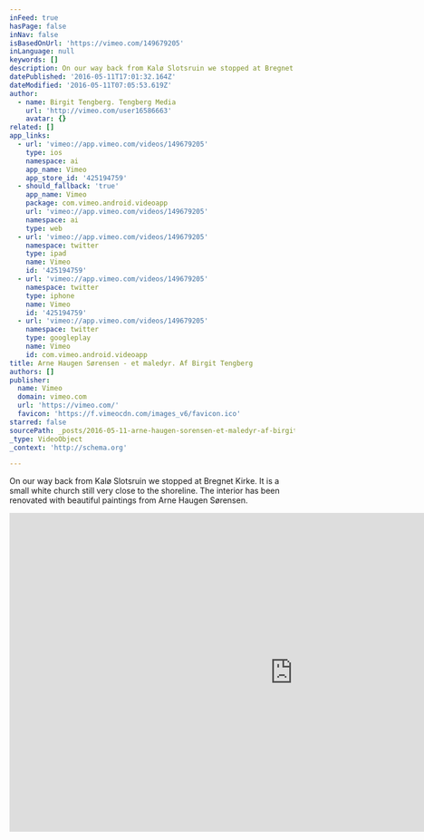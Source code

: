 ```yaml
---
inFeed: true
hasPage: false
inNav: false
isBasedOnUrl: 'https://vimeo.com/149679205'
inLanguage: null
keywords: []
description: On our way back from Kalø Slotsruin we stopped at Bregnet Kirke. It is a small white church still very close to the shoreline. The interior has been renovated with beautiful paintings from Arne Haugen Sørensen.
datePublished: '2016-05-11T17:01:32.164Z'
dateModified: '2016-05-11T07:05:53.619Z'
author:
  - name: Birgit Tengberg. Tengberg Media
    url: 'http://vimeo.com/user16586663'
    avatar: {}
related: []
app_links:
  - url: 'vimeo://app.vimeo.com/videos/149679205'
    type: ios
    namespace: ai
    app_name: Vimeo
    app_store_id: '425194759'
  - should_fallback: 'true'
    app_name: Vimeo
    package: com.vimeo.android.videoapp
    url: 'vimeo://app.vimeo.com/videos/149679205'
    namespace: ai
    type: web
  - url: 'vimeo://app.vimeo.com/videos/149679205'
    namespace: twitter
    type: ipad
    name: Vimeo
    id: '425194759'
  - url: 'vimeo://app.vimeo.com/videos/149679205'
    namespace: twitter
    type: iphone
    name: Vimeo
    id: '425194759'
  - url: 'vimeo://app.vimeo.com/videos/149679205'
    namespace: twitter
    type: googleplay
    name: Vimeo
    id: com.vimeo.android.videoapp
title: Arne Haugen Sørensen - et maledyr. Af Birgit Tengberg
authors: []
publisher:
  name: Vimeo
  domain: vimeo.com
  url: 'https://vimeo.com/'
  favicon: 'https://f.vimeocdn.com/images_v6/favicon.ico'
starred: false
sourcePath: _posts/2016-05-11-arne-haugen-sorensen-et-maledyr-af-birgit-tengberg.md
_type: VideoObject
_context: 'http://schema.org'

---
```

On our way back from Kalø Slotsruin we stopped at Bregnet Kirke. It is a small white church still very close to the shoreline. The interior has been renovated with beautiful paintings from Arne Haugen Sørensen.

<iframe src="https://cdn.embedly.com/widgets/media.html?src=https%3A%2F%2Fplayer.vimeo.com%2Fvideo%2F149679205&amp;url=https%3A%2F%2Fvimeo.com%2F149679205&amp;image=http%3A%2F%2Fi.vimeocdn.com%2Fvideo%2F548956434_1280.jpg&amp;key=b7d04c9b404c499eba89ee7072e1c4f7&amp;type=text%2Fhtml&amp;schema=vimeo" width="1000" height="563" scrolling="no" frameborder="0" allowfullscreen="" style=""></iframe>